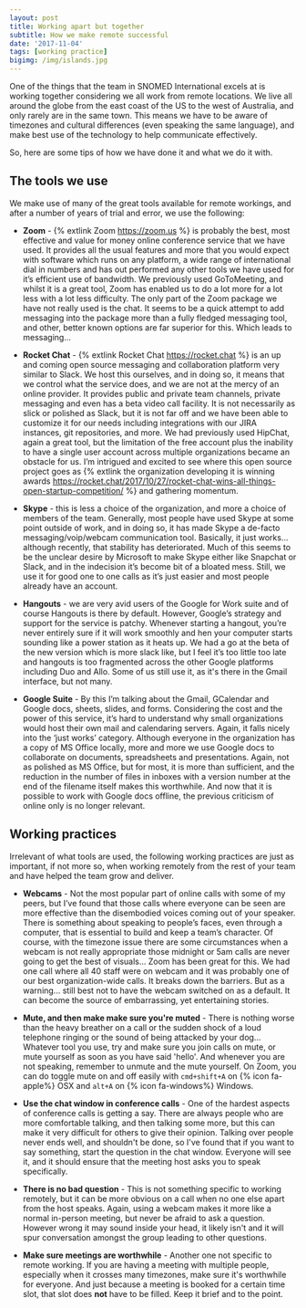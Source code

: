 ```yaml
---
layout: post
title: Working apart but together
subtitle: How we make remote successful
date: '2017-11-04'
tags: [working practice]
bigimg: /img/islands.jpg
---
```


One of the things that the team in SNOMED International excels at is working together considering we all work from remote locations. We live all around the globe from the east coast of the US to the west of Australia, and only rarely are in the same town. This means we have to be aware of timezones and cultural differences (even speaking the same language), and make best use of the technology to help communicate effectively.

So, here are some tips of how we have done it and what we do it with.

## The tools we use
We make use of many of the great tools available for remote workings, and after a number of years of trial and error, we use the following:

* **Zoom** - {% extlink Zoom https://zoom.us %} is probably the best, most effective and value for money online conference service that we have used. It provides all the usual features and more that you would expect with software which runs on any platform, a wide range of international dial in numbers and has out performed any other tools we have used for it’s efficient use of bandwidth. We previously used GoToMeeting, and whilst it is a great tool, Zoom has enabled us to do a lot more for a lot less with a lot less difficulty. The only part of the Zoom package we have not really used is the chat. It seems to be a quick attempt to add messaging into the package more than a fully fledged messaging tool, and other, better known options are far superior for this. Which leads to messaging...

* **Rocket Chat** - {% extlink Rocket Chat https://rocket.chat %} is an up and coming open source messaging and collaboration platform very similar to Slack. We host this ourselves, and in doing so, it means that we control what the service does, and we are not at the mercy of an online provider. It provides public and private team channels, private messaging and even has a beta video call facility. It is not necessarily as slick or polished as Slack, but it is not far off and we have been able to customize it for our needs including integrations with our JIRA instances, git repositories, and more. We had previously used HipChat, again a great tool, but the limitation of the free account plus the inability to have a single user account across multiple organizations became an obstacle for us. I’m intrigued and excited to see where this open source project goes as {% extlink the organization developing it is winning awards https://rocket.chat/2017/10/27/rocket-chat-wins-all-things-open-startup-competition/ %} and gathering momentum.

* **Skype** - this is less a choice of the organization, and more a choice of members of the team. Generally, most people have used Skype at some point outside of work, and in doing so, it has made Skype a de-facto messaging/voip/webcam communication tool. Basically, it just works... although recently, that stability has deteriorated. Much of this seems to be the unclear desire by Microsoft to make Skype either like Snapchat or Slack, and in the indecision it’s become bit of a bloated mess. Still, we use it for good one to one calls as it’s just easier and most people already have an account.

* **Hangouts** - we are very avid users of the Google for Work suite and of course Hangouts is there by default. However, Google’s strategy and support for the service is patchy. Whenever starting a hangout, you’re never entirely sure if it will work smoothly and hen your computer starts sounding like a power station as it heats up. We had a go at the beta of the new version which is more slack like, but I feel it’s too little too late and hangouts is too fragmented across the other Google platforms including Duo and Allo. Some of us still use it, as it's there in the Gmail interface, but not many.

* **Google Suite** - By this I’m talking about the Gmail, GCalendar and Google docs, sheets, slides, and forms. Considering the cost and the power of this service, it’s hard to understand why small organizations would host their own mail and calendaring servers. Again, it falls nicely into the ‘just works’ category. Although everyone in the organization has a copy of MS Office locally, more and more we use Google docs to collaborate on documents, spreadsheets and presentations. Again, not as polished as MS Office, but for most, it is more than sufficient, and the reduction in the number of files in inboxes with a version number at the end of the filename itself makes this worthwhile. And now that it is possible to work with Google docs offline, the previous criticism of online only is no longer relevant.


## Working practices
Irrelevant of what tools are used, the following working practices are just as important, if not more so, when working remotely from the rest of your team and have helped the team grow and deliver.

* **Webcams** - Not the most popular part of online calls with some of my peers, but I’ve found that those calls where everyone can be seen are more effective than the disembodied voices coming out of your speaker. There is something about speaking to people’s faces, even through a computer, that is essential to build and keep a team’s character. Of course, with the timezone issue there are some circumstances when a webcam is not really appropriate those midnight or 5am calls are never going to get the best of visuals... Zoom has been great for this. We had one call where all 40 staff were on webcam and it was probably one of our best organization-wide calls. It breaks down the barriers. But as a warning... still best not to have the webcam switched on as a default. It can become the source of embarrassing, yet entertaining stories.

* **Mute, and then make make sure you're muted** - There is nothing worse than the heavy breather on a call or the sudden shock of a loud telephone ringing or the sound of being attacked by your dog... Whatever tool you use, try and make sure you join calls on mute, or mute yourself as soon as you have said 'hello'. And whenever you are not speaking, remember to unmute and the mute yourself. On Zoom, you can do toggle mute on and off easily with `cmd+shift+A` on {% icon fa-apple%} OSX and `alt+A` on {% icon fa-windows%} Windows.

* **Use the chat window in conference calls** - One of the hardest aspects of conference calls is getting a say. There are always people who are more comfortable talking, and then talking some more, but this can make it very difficult for others to give their opinion. Talking over people never ends well, and shouldn't be done, so I've found that if you want to say something, start the question in the chat window. Everyone will see it, and it should ensure that the meeting host asks you to speak specifically.

* **There is no bad question** - This is not something specific to working remotely, but it can be more obvious on a call when no one else apart from the host speaks. Again, using a webcam makes it more like a normal in-person meeting, but never be afraid to ask a question. However wrong it may sound inside your head, it likely isn't and it will spur conversation amongst the group leading to other questions.

* **Make sure meetings are worthwhile** - Another one not specific to remote working. If you are having a meeting with multiple people, especially when it crosses many timezones, make sure it's worthwhile for everyone. And just because a meeting is booked for a certain time slot, that slot does **not** have to be filled. Keep it brief and to the point.
